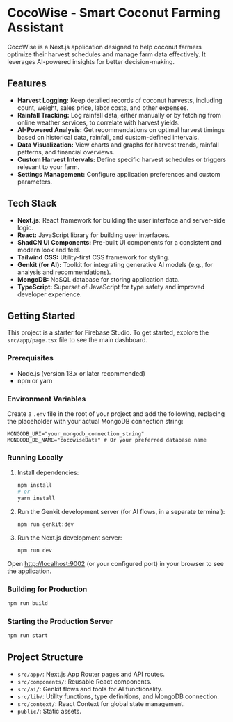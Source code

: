 # CocoWise - Smart Coconut Farming Assistant

CocoWise is a Next.js application designed to help coconut farmers optimize their harvest schedules and manage farm data effectively. It leverages AI-powered insights for better decision-making.

## Features

*   **Harvest Logging:** Keep detailed records of coconut harvests, including count, weight, sales price, labor costs, and other expenses.
*   **Rainfall Tracking:** Log rainfall data, either manually or by fetching from online weather services, to correlate with harvest yields.
*   **AI-Powered Analysis:** Get recommendations on optimal harvest timings based on historical data, rainfall, and custom-defined intervals.
*   **Data Visualization:** View charts and graphs for harvest trends, rainfall patterns, and financial overviews.
*   **Custom Harvest Intervals:** Define specific harvest schedules or triggers relevant to your farm.
*   **Settings Management:** Configure application preferences and custom parameters.

## Tech Stack

*   **Next.js:** React framework for building the user interface and server-side logic.
*   **React:** JavaScript library for building user interfaces.
*   **ShadCN UI Components:** Pre-built UI components for a consistent and modern look and feel.
*   **Tailwind CSS:** Utility-first CSS framework for styling.
*   **Genkit (for AI):** Toolkit for integrating generative AI models (e.g., for analysis and recommendations).
*   **MongoDB:** NoSQL database for storing application data.
*   **TypeScript:** Superset of JavaScript for type safety and improved developer experience.

## Getting Started

This project is a starter for Firebase Studio. To get started, explore the `src/app/page.tsx` file to see the main dashboard.

### Prerequisites

*   Node.js (version 18.x or later recommended)
*   npm or yarn

### Environment Variables

Create a `.env` file in the root of your project and add the following, replacing the placeholder with your actual MongoDB connection string:

```env
MONGODB_URI="your_mongodb_connection_string"
MONGODB_DB_NAME="cocowiseData" # Or your preferred database name
```

### Running Locally

1.  Install dependencies:
    ```bash
    npm install
    # or
    yarn install
    ```

2.  Run the Genkit development server (for AI flows, in a separate terminal):
    ```bash
    npm run genkit:dev
    ```

3.  Run the Next.js development server:
    ```bash
    npm run dev
    ```

Open [http://localhost:9002](http://localhost:9002) (or your configured port) in your browser to see the application.

### Building for Production

```bash
npm run build
```

### Starting the Production Server

```bash
npm run start
```

## Project Structure

*   `src/app/`: Next.js App Router pages and API routes.
*   `src/components/`: Reusable React components.
*   `src/ai/`: Genkit flows and tools for AI functionality.
*   `src/lib/`: Utility functions, type definitions, and MongoDB connection.
*   `src/context/`: React Context for global state management.
*   `public/`: Static assets.

